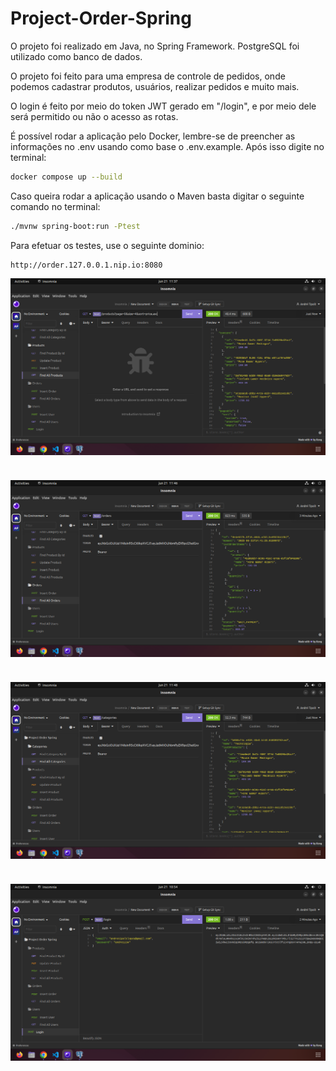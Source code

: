# Project-Order-Spring

<p>O projeto foi realizado em Java, no Spring Framework. PostgreSQL foi utilizado como banco de dados.</p>

<p>O projeto foi feito para uma empresa de controle de pedidos, onde podemos cadastrar produtos, usuários, realizar pedidos e muito mais.</p>

<p>O login é feito por meio do token JWT gerado em "/login", e por meio dele será permitido ou não o acesso as rotas.</p> 


<p>É possível rodar a aplicação pelo Docker, lembre-se de preencher as informações no .env usando como base o .env.example. Após isso digite no terminal: </p>

```bash
docker compose up --build
```

<p>Caso queira rodar a aplicação usando o Maven basta digitar o seguinte comando no terminal:</p>

```bash
./mvnw spring-boot:run -Ptest
```

<p>Para efetuar os testes, use o seguinte dominio: </p>

```
http://order.127.0.0.1.nip.io:8080
```

<img src="https://github.com/AndreTipolt/Project-Order-Spring/blob/main/images/listProducts.png" alt="" style=" display: block; margin-bottom: 40px;">

<img src="https://github.com/AndreTipolt/Project-Order-Spring/blob/main/images/findAllOrders.png" alt="" style=" display: block; margin-bottom: 40px;">

<img src="https://github.com/AndreTipolt/Project-Order-Spring/blob/main/images/categories.png" alt="" style=" display: block; margin-bottom: 40px;">

<img src="https://github.com/AndreTipolt/Project-Order-Spring/blob/main/images/login.png" alt="" style=" display: block; margin-bottom: 40px;">